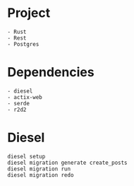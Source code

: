 # Project
    - Rust
    - Rest
    - Postgres

# Dependencies 
    - diesel
    - actix-web
    - serde
    - r2d2

# Diesel
    diesel setup
    diesel migration generate create_posts
    diesel migration run
    diesel migration redo